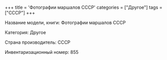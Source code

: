 +++
title = 'Фотографии маршалов СССР'
categories = ["Другое"]
tags = ["СССР"]
+++

Название модели, книги: Фотографии маршалов СССР

Категория: Другое

Страна производитель: СССР

Инвентаризационный номер: 855

